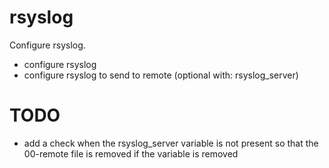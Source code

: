 # rsyslog

Configure rsyslog.

- configure rsyslog
- configure rsyslog to send to remote (optional with: rsyslog_server)

# TODO

- add a check when the rsyslog_server variable is not present so that the 00-remote file is removed if the variable is removed

